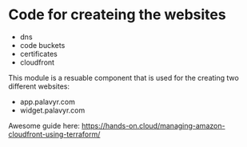 # Code for createing the websites

 - dns
 - code buckets
 - certificates
 - cloudfront

This module is a resuable component that is used for the creating two different websites:

 - app.palavyr.com
 - widget.palavyr.com



Awesome guide here: https://hands-on.cloud/managing-amazon-cloudfront-using-terraform/